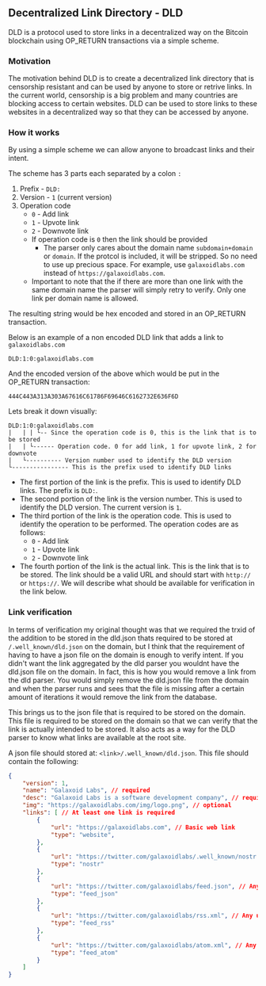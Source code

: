 ## Decentralized Link Directory - DLD

DLD is a protocol used to store links in a decentralized way on the Bitcoin blockchain using OP_RETURN transactions via a simple scheme.

### Motivation

The motivation behind DLD is to create a decentralized link directory that is censorship resistant and can be used by anyone to store or retrive links. In the current world, censorship is a big problem and many countries are blocking access to certain websites. DLD can be used to store links to these websites in a decentralized way so that they can be accessed by anyone.

### How it works

By using a simple scheme we can allow anyone to broadcast links and their intent.

The scheme has 3 parts each separated by a colon `:`
1. Prefix - `DLD:`
2. Version - `1` (current version)
3. Operation code
    -  `0` - Add link
    -  `1` - Upvote link
    -  `2` - Downvote link
    - If operation code is `0` then the link should be provided
        - The parser only cares about the domain name `subdomain+domain` or `domain`. If the protcol is included, it will be stripped. So no need to use up precious space. For example, use `galaxoidlabs.com` instead of `https://galaxoidlabs.com`.
    - Important to note that the if there are more than one link with the same domain name the parser will simply retry to verify. Only one link per domain name is allowed.

The resulting string would be hex encoded and stored in an OP_RETURN transaction. 

Below is an example of a non encoded DLD link that adds a link to `galaxoidlabs.com`

```
DLD:1:0:galaxoidlabs.com
```

And the encoded version of the above which would be put in the OP_RETURN transaction:

```
444C443A313A303A67616C61786F69646C6162732E636F6D
```

Lets break it down visually:

```
DLD:1:0:galaxoidlabs.com
|   | | └-- Since the operation code is 0, this is the link that is to be stored  
|   | └------ Operation code. 0 for add link, 1 for upvote link, 2 for downvote
|   └---------- Version number used to identify the DLD version
└---------------- This is the prefix used to identify DLD links
```

- The first portion of the link is the prefix. This is used to identify DLD links. The prefix is `DLD:`.
- The second portion of the link is the version number. This is used to identify the DLD version. The current version is `1`.
- The third portion of the link is the operation code. This is used to identify the operation to be performed. The operation codes are as follows:
  - `0` - Add link
  - `1` - Upvote link
  - `2` - Downvote link
- The fourth portion of the link is the actual link. This is the link that is to be stored. The link should be a valid URL and should start with `http://` or `https://`. We will describe what should be available for verification in the link below.

### Link verification

In terms of verification my original thought was that we required the trxid of the addition to be stored in the dld.json thats required to be stored at `/.well_known/dld.json` on the domain, but I think that the requirement of having to have a json file on the domain is enough to verify intent. If you didn't want the link aggregated by the dld parser you wouldnt have the dld.json file on the domain. In fact, this is how you would remove a link from the dld parser. You would simply remove the dld.json file from the domain and when the parser runs and sees that the file is missing after a certain amount of iterations it would remove the link from the database. 

This brings us to the json file that is required to be stored on the domain. This file is required to be stored on the domain so that we can verify that the link is actually intended to be stored. It also acts as a way for the DLD parser to know what links are available at the root site.

A json file should stored at: `<link>/.well_known/dld.json`. This file should contain the following:

```json
{
    "version": 1,
    "name": "Galaxoid Labs", // required
    "desc": "Galaxoid Labs is a software development company", // required
    "img": "https://galaxoidlabs.com/img/logo.png", // optional
    "links": [ // At least one link is required
        {
            "url": "https://galaxoidlabs.com", // Basic web link
            "type": "website",
        },
        {
            "url": "https://twitter.com/galaxoidlabs/.well_known/nostr.json", // NIP05 Nostr json file
            "type": "nostr"
        },
        {
            "url": "https://twitter.com/galaxoidlabs/feed.json", // Any url to resolves to your json feed
            "type": "feed_json"
        },
        {
            "url": "https://twitter.com/galaxoidlabs/rss.xml", // Any url to resolves to your rss feed
            "type": "feed_rss"
        },
        {
            "url": "https://twitter.com/galaxoidlabs/atom.xml", // Any url to resolves to your atom feed
            "type": "feed_atom"
        }
    ]
}
```
